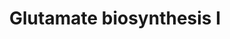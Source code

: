 ---
authors:
- Anwesha
- Eweitz
description: 'glutamate biosynthesis I: Amido group transfer to ?-ketoglutarate to
  yield 2 glutamate molecules  Source:[http://plantreactome.gramene.org/ Plant Reactome].'
last-edited: 2021-05-26
organisms:
- Oryza sativa
redirect_from:
- /index.php/Pathway:WP2956
- /instance/WP2956
revision: null
schema-jsonld:
- '@context': https://schema.org/
  '@id': https://wikipathways.github.io/pathways/WP2956.html
  '@type': Dataset
  creator:
    '@type': Organization
    name: WikiPathways
  description: 'glutamate biosynthesis I: Amido group transfer to ?-ketoglutarate
    to yield 2 glutamate molecules  Source:[http://plantreactome.gramene.org/ Plant
    Reactome].'
  keywords:
  - (NADPH)
  - 2OG
  - H+
  - L-Gln
  - L-Glu
  - NADP+
  - NADPH
  - glutamate synthase
  license: CC0
  name: Glutamate biosynthesis I
seo: CreativeWork
title: Glutamate biosynthesis I
wpid: WP2956
---